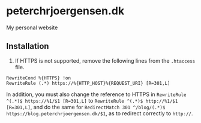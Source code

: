 # peterchrjoergensen.dk
My personal website

## Installation

1. If HTTPS is not supported, remove the following lines from the `.htaccess` file.

``` 
RewriteCond %{HTTPS} !on
RewriteRule (.*) https://%{HTTP_HOST}%{REQUEST_URI} [R=301,L]
```

In addition, you must also change the reference to HTTPS in `RewriteRule ^(.*)$ https://%1/$1 [R=301,L]` to `RewriteRule ^(.*)$ http://%1/$1 [R=301,L]`, and do the same for `RedirectMatch 301 ^/blog/(.*)$ https://blog.peterchrjoergensen.dk/$1`, as to redirect correctly to `http://`.
